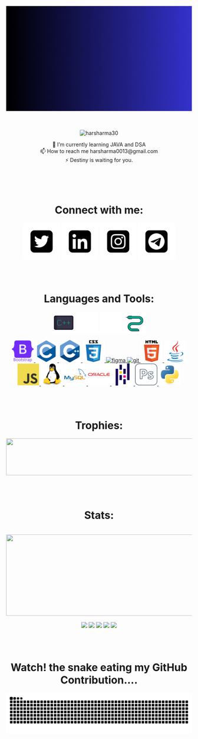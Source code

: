 
<!--https://github.com/harsharma30/harsharma30/assets/112812978/27804d02-19ba-4b9e-a3db-fc2dd7b3500e-->
<img  alt="coding" src="https://github.com/harsharma30/harsharma30/blob/main/covergif.gif">
<br><br> 


<!--------------------------------------------------------------------------------------------------------------------------------------------------------------------------------------------->
<!--
<h1 align="center">Hi 👋, I'm Harsh Sharma</h1>
<h3 align="center">A passionate Data Science Student from India</h3>
code by harsharma30
-->

<!--------------------------------------------------------------------------------------------------------------------------------------------------------------------------------------------->

<br>
<p align="center"> <img src="https://komarev.com/ghpvc/?username=harsharma30&label=Profile%20views&color=0e75b6&style=flat" alt="harsharma30" /> </p>
<!--<img align="right" width="400" alt="coding" src="https://user-images.githubusercontent.com/55389276/140866485-8fb1c876-9a8f-4d6a-98dc-08c4981eaf70.gif">-->


<!--------------------------------------------------------------------------------------------------------------------------------------------------------------------------------------------->


<p align="center"> 
🌱 I’m currently learning JAVA and DSA <br>
📫 How to reach me harsharma0013@gmail.com <br>
⚡ Destiny is waiting for you.

</p>
<!--------------------------------------------------------------------------------------------------------------------------------------------------------------------------------------------->

<br><br><br>
<h1 align="center">Connect with me:</h1>
<p align="center">
<a href="https://twitter.com/__harsharma30__" target="blank"><img align="center" src="https://github.com/harsharma30/harsharma30/blob/47fa023ffdcedd546a04e7e91af60bd177af4b88/icons/app/gif/Twitter.gif" alt="__harsharma30__" height="100" width="100" /></a>
<a href="https://linkedin.com/in/harsh-sharma30" target="blank"><img align="center" src="https://github.com/harsharma30/harsharma30/blob/47fa023ffdcedd546a04e7e91af60bd177af4b88/icons/app/gif/Linkedin.gif" alt="harsh-sharma30" height="100" width="100" /></a>
<a href="https://instagram.com/thehrsh._" target="blank"><img align="center" src="https://github.com/harsharma30/harsharma30/blob/47fa023ffdcedd546a04e7e91af60bd177af4b88/icons/app/gif/Instagram.gif" alt="thehrsh._" height="100" width="100" /></a>
<a href="https://t.me/harsharma30" target="blank"><img align="center" src="https://github.com/harsharma30/harsharma30/blob/47fa023ffdcedd546a04e7e91af60bd177af4b88/icons/app/gif/Telegram.gif" alt="thehrsh._" height="100" width="100" /></a>
</p>



<!--------------------------------------------------------------------------------------------------------------------------------------------------------------------------------------------->



<br><br>
<div>
<h1 align="center">Languages and Tools:</h1>
<div align="center">
  <img  alt="coding" width="60" height="60" src="https://github.com/harsharma30/harsharma30/blob/8fa719245deb59ef2e2d343b05878dd40a244877/icons/skills/c%2B%2B%20better.gif">
  <img  alt="coding" width="60" height="60" src="https://github.com/harsharma30/harsharma30/blob/8fa719245deb59ef2e2d343b05878dd40a244877/icons/skills/Html%205.gif">
  <img  alt="coding" width="60" height="60" src="https://github.com/harsharma30/harsharma30/blob/8fa719245deb59ef2e2d343b05878dd40a244877/icons/skills/code.gif">
  <img  alt="coding" width="60" height="60" src="https://github.com/harsharma30/harsharma30/blob/8fa719245deb59ef2e2d343b05878dd40a244877/icons/skills/python.gif">
  

</div>
<p align="center"> <a href="https://getbootstrap.com" target="_blank" rel="noreferrer"> <img src="https://raw.githubusercontent.com/devicons/devicon/master/icons/bootstrap/bootstrap-plain-wordmark.svg" alt="bootstrap" width="60" height="60"/> </a> <a href="https://www.cprogramming.com/" target="_blank" rel="noreferrer"> <img src="https://raw.githubusercontent.com/devicons/devicon/master/icons/c/c-original.svg" alt="c" width="60" height="60"/> </a> <a href="https://www.w3schools.com/cpp/" target="_blank" rel="noreferrer"> <img src="https://raw.githubusercontent.com/devicons/devicon/master/icons/cplusplus/cplusplus-original.svg" alt="cplusplus" width="60" height="60"/> </a> <a href="https://www.w3schools.com/css/" target="_blank" rel="noreferrer"> <img src="https://raw.githubusercontent.com/devicons/devicon/master/icons/css3/css3-original-wordmark.svg" alt="css3" width="60" height="60"/> </a> <a href="https://www.figma.com/" target="_blank" rel="noreferrer"> <img src="https://www.vectorlogo.zone/logos/figma/figma-icon.svg" alt="figma" width="60" height="60"/> </a> <a href="https://git-scm.com/" target="_blank" rel="noreferrer"> <img src="https://www.vectorlogo.zone/logos/git-scm/git-scm-icon.svg" alt="git" width="60" height="60"/> </a> <a href="https://www.w3.org/html/" target="_blank" rel="noreferrer"> <img src="https://raw.githubusercontent.com/devicons/devicon/master/icons/html5/html5-original-wordmark.svg" alt="html5" width="60" height="60"/> </a> <a href="https://www.java.com" target="_blank" rel="noreferrer"> <img src="https://raw.githubusercontent.com/devicons/devicon/master/icons/java/java-original.svg" alt="java" width="60" height="60"/> </a> <a href="https://developer.mozilla.org/en-US/docs/Web/JavaScript" target="_blank" rel="noreferrer"> <img src="https://raw.githubusercontent.com/devicons/devicon/master/icons/javascript/javascript-original.svg" alt="javascript" width="60" height="60"/> </a> <a href="https://www.linux.org/" target="_blank" rel="noreferrer"> <img src="https://raw.githubusercontent.com/devicons/devicon/master/icons/linux/linux-original.svg" alt="linux" width="60" height="60"/> </a> <a href="https://www.mysql.com/" target="_blank" rel="noreferrer"> <img src="https://raw.githubusercontent.com/devicons/devicon/master/icons/mysql/mysql-original-wordmark.svg" alt="mysql" width="60" height="60"/> </a> <a href="https://www.oracle.com/" target="_blank" rel="noreferrer"> <img src="https://raw.githubusercontent.com/devicons/devicon/master/icons/oracle/oracle-original.svg" alt="oracle" width="60" height="60"/> </a> <a href="https://pandas.pydata.org/" target="_blank" rel="noreferrer"> <img src="https://raw.githubusercontent.com/devicons/devicon/2ae2a900d2f041da66e950e4d48052658d850630/icons/pandas/pandas-original.svg" alt="pandas" width="60" height="60"/> </a> <a href="https://www.photoshop.com/en" target="_blank" rel="noreferrer"> <img src="https://raw.githubusercontent.com/devicons/devicon/master/icons/photoshop/photoshop-line.svg" alt="photoshop" width="60" height="60"/> </a> <a href="https://www.python.org" target="_blank" rel="noreferrer"> <img src="https://raw.githubusercontent.com/devicons/devicon/master/icons/python/python-original.svg" alt="python" width="60" height="60"/> </a> </p>
  <!--code by harsharma30-->
<br><br>


<!--------------------------------------------------------------------------------------------------------------------------------------------------------------------------------------------->

  
  <h1 align="center">Trophies:</h1>
  <!--<img width=800 src="https://github-profile-trophy.vercel.app/?username=harsharma30&theme=alduin"/>-->
  <p align="center">
  <img width="1500" height="100" src="https://github-profile-trophy.vercel.app/?username=harsharma30&theme=darkhub"/>
    </p>
  <!--code by harsharma30-->
  <br><br>

<!--------------------------------------------------------------------------------------------------------------------------------------------------------------------------------------------->
  
  <h1 align="center">Stats: </h1>
  <!--
<p><img align="center" src="https://github-readme-stats.vercel.app/api/top-langs/?username=harsharma30&theme=dark&hide_border=false&include_all_commits=true&count_private=true&layout=compact" /></p>
<p>&nbsp;<img align="center" src="https://github-readme-stats.vercel.app/api?username=harsharma30&theme=dark&hide_border=false&include_all_commits=true&count_private=true" alt="harsharma30" /></p>
<br>    -->
<!--<p align="center"> <img width="800" height="220" src="https://github-readme-streak-stats.herokuapp.com/?user=harsharma30&theme=dark&hide_border=false" />-->
<!--<img width="800" height="220" src="https://streak-stats.demolab.com?user=harsharma30&theme=highcontrast&hide_border=true&border_radius=5&card_width=800"></p>
<p align="center">
  <img width="500" height="200" src="https://github-readme-stats.vercel.app/api?username=harsharma30&show_icons=true&theme=vision-friendly-dark">
  <!--<img width="400" height="200" src="https://github-readme-stats.vercel.app/api/top-langs/?username=harsharma30&size_weight=0.0005&count_weight=0.3&layout=compact&theme=vision-friendly-dark">
  <img width="300" height="200" src="https://github-readme-stats.vercel.app/api/top-langs/?username=harsharma30&theme=vision-friendly-dark&hide_border=false&include_all_commits=true&count_private=true&layout=compact" />
</p>-->
<!--<p align="left"> <a href="https://github.com/ryo-ma/github-profile-trophy"><img src="https://github-profile-trophy.vercel.app/?username=harsharma30" alt="harsharma30" /></a> </p>-->
<!--code by harsharma30
</div>-->
<br>
<div align="center">
  <img width="800" height="220" src="https://streak-stats.demolab.com?user=harsharma30&theme=highcontrast&hide_border=true&border_radius=5&card_width=800"></p>
  <!--
  <img width="800" height="220" src="https://github-readme-streak-stats.herokuapp.com/?user=harsharma30&theme=highcontrast&hide_border=true&border_radius=5&card_width=800"></p>
  ![GitHub Metrics](https://github.com/harsharma30/harsharma30/blob/main/github-metrics.svg)
  ![GitHub Metrics](https://github.com/harsharma30/harsharma30/blob/main/github-metrics.svg)
  ![](https://your-github-username.github.io/github-readme-streak-stats/?user=harsharma30&theme=highcontrast&hide_border=true)
  ![](https://github.com/harsharma30/harsharma30/blob/main/github-metrics.svg)
-->


<p align="center">

![](http://github-profile-summary-cards.vercel.app/api/cards/profile-details?username=harsharma30&theme=chartreuse_dark)
![](http://github-profile-summary-cards.vercel.app/api/cards/repos-per-language?username=harsharma30&theme=chartreuse_dark)
![](http://github-profile-summary-cards.vercel.app/api/cards/most-commit-language?username=harsharma30&theme=chartreuse_dark)
![](http://github-profile-summary-cards.vercel.app/api/cards/stats?username=harsharma30&theme=chartreuse_dark)
![](http://github-profile-summary-cards.vercel.app/api/cards/productive-time?username=harsharma30&theme=chartreuse_dark&utcOffset=8)

</div>
<br><br>
<!--------------------------------------------------------------------------------------------------------------------------------------------------------------------------------------------->

<h1><div align="center">Watch! the snake eating my GitHub Contribution....</div></h1>
<div align="center">

![snake gif](https://github.com/harsharma30/harsharma30/blob/output/github-contribution-grid-snake.svg)

</div>

<!--code by harsharma30-->


